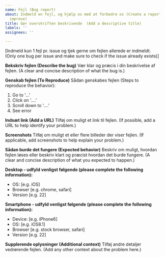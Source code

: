 ```yaml
---
name: Fejl (Bug report)
about: Indmeld en fejl, og hjælp os med at forbedre os (Create a report to help us
  improve)
title: Gør overskriften beskrivende  (Add a descriptive title)
labels: ''
assignees: ''

---
```


[Indmeld kun 1 fejl pr. issue og tjek gerne om fejlen allerede er indmeldt. (Only one bug per issue and make sure to check if the issue already exists)]

**Bekskriv fejlen (Describe the bug)**
Vær klar og præcis i din beskrivelse af fejlen. (A clear and concise description of what the bug is.)

**Genskab fejlen (To Reproduce)**
Sådan genskabes fejlen (Steps to reproduce the behavior):
1. Go to '...'
2. Click on '....'
3. Scroll down to '....'
4. See error

**Indsæt link (Add a URL)**
Tilføj om muligt et link til fejlen. (If possible, add a URL to help identify your problem.)

**Screenshots**
Tilføj om muligt et eller flere billeder der viser fejlen. (If applicable, add screenshots to help explain your problem.)

**Sådan burde det fungere (Expected behavior)**
Beskriv om muligt, hvordan fejlen løses eller beskriv klart og præcist hvordan det burde fungere. (A clear and concise description of what you expected to happen.)

**Desktop - udfyld venligst følgende (please complete the following information):**
 - OS: [e.g. iOS]
 - Browser [e.g. chrome, safari]
 - Version [e.g. 22]

**Smartphone - udfyld venligst følgende (please complete the following information):**
 - Device: [e.g. iPhone6]
 - OS: [e.g. iOS8.1]
 - Browser [e.g. stock browser, safari]
 - Version [e.g. 22]

**Supplerende oplysninger (Additional context)**
Tilføj andre detaljer vedrørende fejlen.  (Add any other context about the problem here.)
